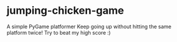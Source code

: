 # jumping-chicken-game
A simple PyGame platformer
Keep going up without hitting the same platform twice! Try to beat my high score :)
